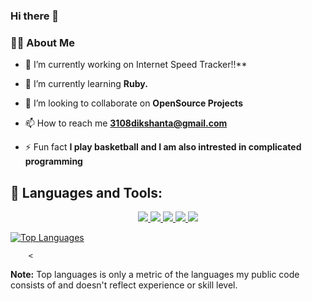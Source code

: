 ### Hi there 👋



### 🙋‍♂️ About Me

- 🔭 I’m currently working on Internet Speed Tracker!!**

- 🌱 I’m currently learning **Ruby.**

- 👯 I’m looking to collaborate on **OpenSource Projects**


- 📫 How to reach me **3108dikshanta@gmail.com**

- ⚡ Fun fact **I play basketball and I am also intrested in complicated programming**

## 🚀 Languages and Tools:

<p align="center"> 
    <a href="https://developer.mozilla.org/en-US/docs/Web/JavaScript" target="_blank"> <img src="https://img.icons8.com/color/48/000000/javascript.png"/> </a> 
    <a href="https://www.w3.org/html/" target="_blank"> <img src="https://img.icons8.com/color/48/000000/html-5.png"/> </a> 
    <a href="https://www.w3schools.com/css/" target="_blank"> <img src="https://img.icons8.com/color/48/000000/css3.png"/> </a> 
    <a href="https://getbootstrap.com" target="_blank"> <img src="https://img.icons8.com/color/48/000000/bootstrap.png"/> </a> 
    <a href="https://www.python.org" target="_blank"> <img src="https://img.icons8.com/color/48/000000/python.png"/> </a> 
   

<!-- [![React Badge](https://img.shields.io/badge/-React-61DBFB?style=for-the-badge&labelColor=black&logo=react&logoColor=61DBFB)](#)  [![Javascript Badge](https://img.shields.io/badge/-Javascript-F0DB4F?style=for-the-badge&labelColor=black&logo=javascript&logoColor=F0DB4F)](#) [![Typescript Badge](https://img.shields.io/badge/-Typescript-007acc?style=for-the-badge&labelColor=black&logo=typescript&logoColor=007acc)](#) [![Nodejs Badge](https://img.shields.io/badge/-Nodejs-3C873A?style=for-the-badge&labelColor=black&logo=node.js&logoColor=3C873A)](#) [![GraphQL Badge](https://img.shields.io/badge/-GraphQl-e535ab?style=for-the-badge&labelColor=black&logo=node.js&logoColor=e535ab)](#) -->
<br/>
    
  <a align ="center" href="https://github.com/dabster108/github-readme-stats"><img alt=" Top Languages" src="https://github-readme-stats.vercel.app/api/top-langs/?username=dabster108&langs_count=8&count_private=true&layout=compact&theme=react&hide_border=true&bg_color=0D1117" /></a>

    
        <
    
     



  <b>Note:</b> Top languages is only a metric of the languages my public code consists of and doesn't reflect experience or skill level.


<br/>
<br/>







